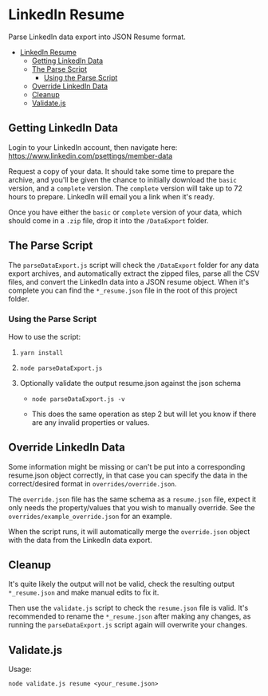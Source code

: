 # LinkedIn Resume

Parse LinkedIn data export into JSON Resume format.

- [LinkedIn Resume](#linkedin-resume)
  - [Getting LinkedIn Data](#getting-linkedin-data)
  - [The Parse Script](#the-parse-script)
    - [Using the Parse Script](#using-the-parse-script)
  - [Override LinkedIn Data](#override-linkedin-data)
  - [Cleanup](#cleanup)
  - [Validate.js](#validatejs)

## Getting LinkedIn Data

Login to your LinkedIn account, then navigate here: https://www.linkedin.com/psettings/member-data

Request a copy of your data. It should take some time to prepare the archive, and you'll be given the chance to initially download the `basic` version, and a `complete` version. The `complete` version will take up to 72 hours to prepare. LinkedIn will email you a link when it's ready.

Once you have either the `basic` or `complete` version of your data, which should come in a `.zip` file, drop it into the `/DataExport` folder.

## The Parse Script

The `parseDataExport.js` script will check the `/DataExport` folder for any data export archives, and automatically extract the zipped files, parse all the CSV files, and convert the LinkedIn data into a JSON resume object. When it's complete you can find the `*_resume.json` file in the root of this project folder.

### Using the Parse Script

How to use the script:

1. `yarn install`

2. `node parseDataExport.js`

3. Optionally validate the output resume.json against the json schema

    - `node parseDataExport.js -v`

    - This does the same operation as step 2 but will let you know if there are any invalid properties or values.

## Override LinkedIn Data

Some information might be missing or can't be put into a corresponding resume.json object correctly, in that case you can specify the data in the correct/desired format in `overrides/override.json`.

The `override.json` file has the same schema as a `resume.json` file, expect it only needs the property/values that you wish to manually override. See the `overrides/example_override.json` for an example.

When the script runs, it will automatically merge the `override.json` object with the data from the LinkedIn data export.

## Cleanup

It's quite likely the output will not be valid, check the resulting output `*_resume.json` and make manual edits to fix it.

Then use the `validate.js` script to check the `resume.json` file is valid. It's recommended to rename the `*_resume.json` after making any changes, as running the `parseDataExport.js` script again will overwrite your changes.

## Validate.js

Usage:

```shell
node validate.js resume <your_resume.json>
```
